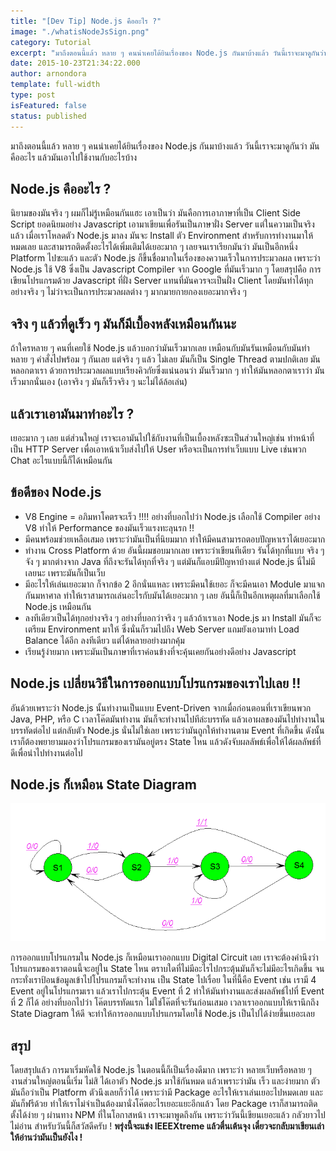 ```yaml
---
title: "[Dev Tip] Node.js คืออะไร ?"
image: "./whatisNodeJsSign.png"
category: Tutorial
excerpt: "มาถึงตอนนี้แล้ว หลาย ๆ คนน่าเคยได้ยินเรื่องของ Node.js กันมาบ้างแล้ว วันนี้เราจะมาดูกันว่า มันคืออะไร แล้วมันเอาไปใช้งานกับอะไรบ้าง"
date: 2015-10-23T21:34:22.000
author: arnondora
template: full-width
type: post
isFeatured: false
status: published
---
```


มาถึงตอนนี้แล้ว หลาย ๆ คนน่าเคยได้ยินเรื่องของ Node.js กันมาบ้างแล้ว วันนี้เราจะมาดูกันว่า มันคืออะไร แล้วมันเอาไปใช้งานกับอะไรบ้าง

## Node.js คืออะไร ?
นิยามของมันจริง ๆ ผมก็ไม่รู้เหมือนกันแฮะ เอาเป็นว่า มันคือการเอาภาษาที่เป็น Client Side Script ยอดนิยมอย่าง Javascript เอามาเขียนเพื่อรันเป็นภาษาฝั่ง Server แต่ในความเป็นจริงแล้ว เมื่อเราโหลดตัว Node.js มาลง มันจะ Install ตัว Environment สำหรับการทำงานมาให้หมดเลย และสามารถติดตั้งอะไรได้เพิ่มเติมได้เยอะมาก ๆ เลยจนเราเรียกมันว่า มันเป็นอีกหนึ่ง Platform ไปซะแล้ว และตัว Node.js ก็ขึ้นชื่อมากในเรื่องของความเร็วในการประมวลผล เพราะว่า Node.js ใช้ V8 ซึ่งเป็น Javascript Compiler จาก Google ที่มันเร็วมาก ๆ
โดยสรุปคือ การเขียนโปรแกรมด้วย Javascript ที่ฝั่ง Server แทนที่มันควรจะเป็นฝั่ง Client โดยมันทำได้ทุกอย่างจริง ๆ ไม่ว่าจะเป็นการประมวลผลต่าง ๆ มากมายกายกองเยอะมากจริง ๆ

## จริง ๆ แล้วที่ดูเร็ว ๆ มันก็มีเบื้องหลังเหมือนกันนะ
ถ้าใครหลาย ๆ คนที่เคยใช้ Node.js แล้วบอกว่ามันเร็วมากเลย เหมือนกับมันรันเหมือนกับมันทำหลาย ๆ คำสั่งไปพร้อม ๆ กันเลย แต่จริง ๆ แล้ว ไม่เลย มันก็เป็น Single Thread ตามปกติเลย มันหลอกตาเรา ด้วยการประมวลผลแบบเรียงคิวกัยซึ่งแน่นอนว่า มันเร็วมาก ๆ ทำให้มันหลอกตาเราว่า มันเร็วมากนั่นเอง (เอาจริง ๆ มันก็เร็วจริง ๆ นะไม่ได้ล้อเล่น)

## แล้วเราเอามันมาทำอะไร ?
เยอะมาก ๆ เลย แต่ส่วนใหญ่ เราจะเอามันไปใช้กับงานที่เป็นเบื้องหลังซะเป็นส่วนใหญ่เช่น ทำหน้าที่เป็น HTTP Server เพื่อเอาหน้าเว็บส่งไปให้ User หรือจะเป็นการทำเว็บแบบ Live เช่นพวก Chat อะไรแบบนี้ก็ได้เหมือนกัน

## ข้อดีของ Node.js

* V8 Engine = อภิมหาโคตรจะเร็ว !!!! อย่างที่บอกไปว่า Node.js เลือกใช้ Compiler อย่าง V8 ทำให้ Performance ของมันเร็วแรงทะลุนรก !!
* มีคนพร้อมช่วยเหลือเสมอ เพราะว่ามันเป็นที่นิยมมาก ทำให้มีคนสามารถตอบปัญหาเราได้เยอะมาก
* ทำงาน Cross Platform ด้วย อันนี้ผมชอบมากเลย เพราะว่าเขียนทีเดียว รันได้ทุกที่แบบ จริง ๆ จัง ๆ มากต่างจาก Java ที่ถึงจะรันได้ทุกที่จริง ๆ แต่มันก็แอบมีปัญหาบ้างแต่ Node.js นี่ไม่มีเลยนะ เพราะมันก็เป็นเว็บ
* มีอะไรให้เล่นเยอะมาก ก็จากข้อ 2 อีกนั่นแหละ เพราะมีคนใช้เยอะ ก็จะมีคนเอา Module มาแจกกันมหาศาล ทำให้เราสามารถเล่นอะไรกับมันได้เยอะมาก ๆ เลย อันนี้ก็เป็นอีกเหตุผลที่มาเลือกใช้ Node.js เหมือนกัน
* ลงทีเดียวเป็นได้ทุกอย่างจริง ๆ อย่างที่บอกว่าจริง ๆ แล้วถ้าเราเอา Node.js มา Install มันก็จะเตรียม Environment มาให้ ซึ่งนั่นก็รวมไปถึง Web Server แถมยังเอามาทำ Load Balance ได้อีก ลงทีเดียว แต่ได้หลายอย่างมากคุ้ม
* เรียนรู้ง่ายมาก เพราะมันเป็นภาษาที่เราค่อนข้างที่จะคุ้นเคยกันอย่างดีอย่าง Javascript

## Node.js เปลี่ยนวิธีในการออกแบบโปรแกรมของเราไปเลย !!
อันด้วยเพราะว่า Node.js นั้นทำงานเป็นแบบ Event-Driven จากเมื่อก่อนตอนที่เราเขียนพวก Java, PHP, หรือ C เวลาโค๊ตมันทำงาน มันก็จะทำงานไปทีล่ะบรรทัด แล้วเอาผลของมันไปทำงานในบรรทัดต่อไป แต่กลับตัว Node.js นั่นไม่ใช่เลย เพราะว่ามันถูกให้ทำงานตาม Event ที่เกิดขึ้น ดังนั้นเราก็ต้องพยายามมองว่าโปรแกรมของเรามันอยู่ตรง State ไหน แล้วดังจับผลลัพธ์เพื่อให้ได้ผลลัพธ์ที่ดีเพื่อนำไปทำงานต่อไป

## Node.js ก็เหมือน State Diagram
![whatisNodejs1](./whatisNodejs1.png)

การออกแบบโปรแกรมใน Node.js ก็เหมือนเราออกแบบ Digital Circuit เลย เราจะต้องคำนึงว่า โปรแกรมของเราตอนนี้จะอยู่ใน State ไหน ตราบใดที่ไม่มีอะไรไปกระตุ้นมันก็จะไม่มีอะไรเกิดขึ้น จนกระทั่งเราป้อนข้อมูลเข้าไปโปรแกรมก็จะทำงาน เป็น State ไปเรื่อย ในที่นี้คือ Event เช่น เรามี 4 Event อยู่ในโปรแกรมเรา แล้วเราไปกระตุ้น Event ที่ 2 ทำให้มันทำงานและส่งผลลัพธ์ไปที่ Event ที่ 2 ก็ได้ อย่างที่บอกไปว่า โค๊ตบรรทัดแรก ไม่ใช่โค๊ตที่จะรันก่อนเสมอ เวลาเราออกแบบให้เรานึกถึง State Diagram ให้ดี จะทำให้การออกแบบโปรแกรมโดยใช้ Node.js เป็นไปได้ง่ายขึ้นเยอะเลย

## สรุป
โดยสรุปแล้ว การมาเริ่มหัดใช้ Node.js ในตอนนี้ก็เป็นเรื่องดีมาก เพราะว่า หลายเว็บหรือหลาย ๆ งานส่วนใหญ่ตอนนี้เริ่ม ไม่สิ ได้เอาตัว Node.js มาใช้กันหมด แล้วเพราะว่ามัน เร็ว และง่ายมาก ตัวมันถือว่าเป็น Platform ตัวนึงเลยก็ว่าได้ เพราะว่ามี Package อะไรให้เราเล่นเยอะไปหมดเลย และมันก็ฟรีด้วย ทำให้เราไม่จำเป็นต้องมานั่งโค๊ตอะไรเยอะแยะอีกแล้ว โดย Package เราก็สามารถติดตั้งได้ง่าย ๆ ผ่านทาง NPM ที่ในโอกาสหน้า เราจะมาพูดถึงกัน เพราะว่าวันนี้เขียนเยอะแล้ว กลัวยาวไปไม่อ่าน สำหรับวันนี้ก็สวัสดีครับ !
**พรุ่งนี้จะแข่ง IEEEXtreme แล้วตื่นเต้นจุง เดี๋ยวจะกลับมาเขียนเล่าให้อ่านว่ามันเป็นยังไง !**
